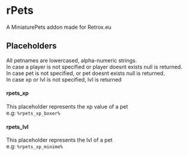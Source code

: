 # rPets
A MiniaturePets addon made for Retrox.eu


## Placeholders
All petnames are lowercased, alpha-numeric strings.<br>
In case a player is not specified or player doesnt exists null is returned.<br>
In case pet is not specified, or pet doesnt exists null is returned.<br>
In case xp or lvl is not specified, lvl is returned<br>

#### rpets_xp
This placeholder represents the xp value of a pet <br>
e.g: ``` %rpets_xp_boxer% ```


#### rpets_lvl
This placeholder represents the lvl of a pet <br>
e.g: ``` %rpets_xp_minime% ```
